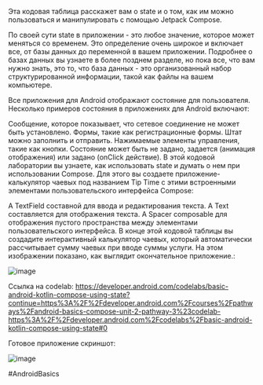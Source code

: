 Эта кодовая таблица расскажет вам о state и о том, как им можно пользоваться и манипулировать с помощью Jetpack Compose.

По своей сути state в приложении - это любое значение, которое может меняться со временем. Это определение очень широкое и включает все, от базы данных до переменной в вашем приложении. Подробнее о базах данных вы узнаете в более позднем разделе, но пока все, что вам нужно знать, это то, что база данных - это организованный набор структурированной информации, такой как файлы на вашем компьютере.

Все приложения для Android отображают состояние для пользователя. Несколько примеров состояния в приложениях для Android включают:

Сообщение, которое показывает, что сетевое соединение не может быть установлено.
Формы, такие как регистрационные формы. Штат можно заполнить и отправить.
Нажимаемые элементы управления, такие как кнопки. Состояние может быть не задано, задается (анимация отображения) или задано (onClick действие).
В этой кодовой лаборатории вы узнаете, как использовать state и думать о нем при использовании Compose. Для этого вы создаете приложение-калькулятор чаевых под названием Tip Time с этими встроенными элементами пользовательского интерфейса Compose:

A TextField составной для ввода и редактирования текста.
A Text составляется для отображения текста.
A Spacer composable для отображения пустого пространства между элементами пользовательского интерфейса.
В конце этой кодовой таблицы вы создадите интерактивный калькулятор чаевых, который автоматически рассчитывает сумму чаевых при вводе суммы услуги. На этом изображении показано, как выглядит окончательное приложение.:

![image](https://github.com/gipnozhard/TipTimeCompose/assets/71705375/6cd277df-a9e6-4ed1-8eb8-3049ba250c5d)

Ссылка на codelab: 
https://developer.android.com/codelabs/basic-android-kotlin-compose-using-state?continue=https%3A%2F%2Fdeveloper.android.com%2Fcourses%2Fpathways%2Fandroid-basics-compose-unit-2-pathway-3%23codelab-https%3A%2F%2Fdeveloper.android.com%2Fcodelabs%2Fbasic-android-kotlin-compose-using-state#0


Готовое приложение скриншот:

![image](https://github.com/gipnozhard/TipTimeCompose/assets/71705375/547eae69-9d00-4841-9488-00d6b85f2e26)

#AndroidBasics

